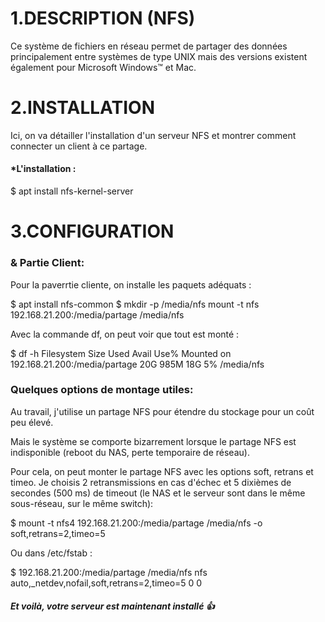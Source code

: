 # 1.DESCRIPTION (NFS) 

Ce système de fichiers en réseau permet de partager des données principalement entre systèmes de type UNIX mais des versions existent également pour Microsoft Windows™ et Mac.

# 2.INSTALLATION 

Ici, on va détailler l'installation d'un serveur NFS et montrer comment connecter un client à ce partage.

#### *L'installation :

$ apt install nfs-kernel-server

# 3.CONFIGURATION 

### & Partie Client:

Pour la paverrtie cliente, on installe les paquets adéquats :

$ apt install nfs-common
$ mkdir -p /media/nfs
mount -t nfs 192.168.21.200:/media/partage /media/nfs

Avec la commande df, on peut voir que tout est monté :

$ df -h
Filesystem            Size  Used Avail Use% Mounted on
192.168.21.200:/media/partage       20G  985M   18G   5% /media/nfs



### Quelques options de montage utiles:

Au travail, j'utilise un partage NFS pour étendre du stockage pour un coût peu élevé.

Mais le système se comporte bizarrement lorsque le partage NFS est indisponible (reboot du NAS, perte temporaire de réseau).

Pour cela, on peut monter le partage NFS avec les options soft, retrans et timeo. Je choisis 2 retransmissions en cas d'échec et 5 dixièmes de secondes (500 ms) de timeout (le NAS et le serveur sont dans le même sous-réseau, sur le même switch):


$ mount -t nfs4 192.168.21.200:/media/partage /media/nfs -o soft,retrans=2,timeo=5

Ou dans /etc/fstab :

$ 192.168.21.200:/media/partage   /media/nfs   nfs      auto,_netdev,nofail,soft,retrans=2,timeo=5 0 0 

##### Et voilà, votre serveur est maintenant installé 👍
